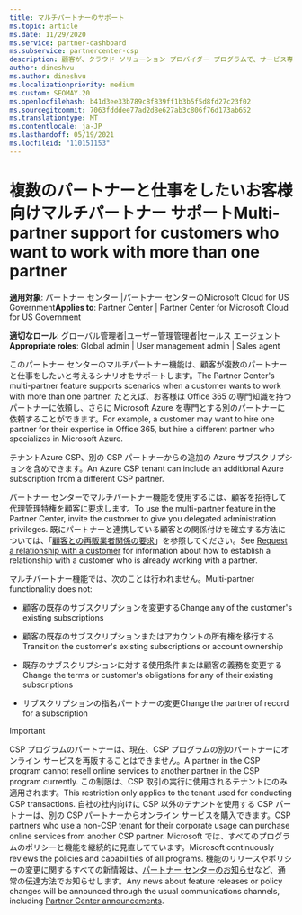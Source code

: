 ```yaml
---
title: マルチパートナーのサポート
ms.topic: article
ms.date: 11/29/2020
ms.service: partner-dashboard
ms.subservice: partnercenter-csp
description: 顧客が、クラウド ソリューション プロバイダー プログラムで、サービス専門分野の異なる複数のパートナーとの連携を求める場合があります。
author: dineshvu
ms.author: dineshvu
ms.localizationpriority: medium
ms.custom: SEOMAY.20
ms.openlocfilehash: b41d3ee33b789c8f839ff1b3b5f5d8fd27c23f02
ms.sourcegitcommit: 7063fdddee77ad2d8e627ab3c806f76d173ab652
ms.translationtype: MT
ms.contentlocale: ja-JP
ms.lasthandoff: 05/19/2021
ms.locfileid: "110151153"
---
```

# <a name="multi-partner-support-for-customers-who-want-to-work-with-more-than-one-partner"></a><span data-ttu-id="2655c-103">複数のパートナーと仕事をしたいお客様向けマルチパートナー サポート</span><span class="sxs-lookup"><span data-stu-id="2655c-103">Multi-partner support for customers who want to work with more than one partner</span></span>

<span data-ttu-id="2655c-104">**適用対象**: パートナー センター |パートナー センターのMicrosoft Cloud for US Government</span><span class="sxs-lookup"><span data-stu-id="2655c-104">**Applies to**: Partner Center | Partner Center for Microsoft Cloud for US Government</span></span>

<span data-ttu-id="2655c-105">**適切なロール**: グローバル管理者|ユーザー管理管理者|セールス エージェント</span><span class="sxs-lookup"><span data-stu-id="2655c-105">**Appropriate roles**: Global admin | User management admin | Sales agent</span></span>

<span data-ttu-id="2655c-106">このパートナー センターのマルチパートナー機能は、顧客が複数のパートナーと仕事をしたいと考えるシナリオをサポートします。</span><span class="sxs-lookup"><span data-stu-id="2655c-106">The Partner Center's multi-partner feature supports scenarios when a customer wants to work with more than one partner.</span></span> <span data-ttu-id="2655c-107">たとえば、お客様は Office 365 の専門知識を持つパートナーに依頼し、さらに Microsoft Azure を専門とする別のパートナーに依頼することができます。</span><span class="sxs-lookup"><span data-stu-id="2655c-107">For example, a customer may want to hire one partner for their expertise in Office 365, but hire a different partner who specializes in Microsoft Azure.</span></span>

<span data-ttu-id="2655c-108">テナントAzure CSP、別の CSP パートナーからの追加の Azure サブスクリプションを含めできます。</span><span class="sxs-lookup"><span data-stu-id="2655c-108">An Azure CSP tenant can include an additional Azure subscription from a different CSP partner.</span></span>

<span data-ttu-id="2655c-109">パートナー センターでマルチパートナー機能を使用するには、顧客を招待して代理管理特権を顧客に要求します。</span><span class="sxs-lookup"><span data-stu-id="2655c-109">To use the multi-partner feature in the Partner Center, invite the customer to give you delegated administration privileges.</span></span> <span data-ttu-id="2655c-110">既にパートナーと連携している顧客との関係付けを確立する方法については、「[顧客との再販業者関係の要求](request-a-relationship-with-a-customer.md)」を参照してください。</span><span class="sxs-lookup"><span data-stu-id="2655c-110">See [Request a relationship with a customer](request-a-relationship-with-a-customer.md) for information about how to establish a relationship with a customer who is already working with a partner.</span></span>

<span data-ttu-id="2655c-111">マルチパートナー機能では、次のことは行われません。</span><span class="sxs-lookup"><span data-stu-id="2655c-111">Multi-partner functionality does not:</span></span>

- <span data-ttu-id="2655c-112">顧客の既存のサブスクリプションを変更する</span><span class="sxs-lookup"><span data-stu-id="2655c-112">Change any of the customer's existing subscriptions</span></span>

- <span data-ttu-id="2655c-113">顧客の既存のサブスクリプションまたはアカウントの所有権を移行する</span><span class="sxs-lookup"><span data-stu-id="2655c-113">Transition the customer's existing subscriptions or account ownership</span></span>

- <span data-ttu-id="2655c-114">既存のサブスクリプションに対する使用条件または顧客の義務を変更する</span><span class="sxs-lookup"><span data-stu-id="2655c-114">Change the terms or customer's obligations for any of their existing subscriptions</span></span>

- <span data-ttu-id="2655c-115">サブスクリプションの指名パートナーの変更</span><span class="sxs-lookup"><span data-stu-id="2655c-115">Change the partner of record for a subscription</span></span>

> [!IMPORTANT]  
> <span data-ttu-id="2655c-116">CSP プログラムのパートナーは、現在、CSP プログラムの別のパートナーにオンライン サービスを再販することはできません。</span><span class="sxs-lookup"><span data-stu-id="2655c-116">A partner in the CSP program cannot resell online services to another partner in the CSP program currently.</span></span> <span data-ttu-id="2655c-117">この制限は、CSP 取引の実行に使用されるテナントにのみ適用されます。</span><span class="sxs-lookup"><span data-stu-id="2655c-117">This restriction only applies to the tenant used for conducting CSP transactions.</span></span> <span data-ttu-id="2655c-118">自社の社内向けに CSP 以外のテナントを使用する CSP パートナーは、別の CSP パートナーからオンライン サービスを購入できます。</span><span class="sxs-lookup"><span data-stu-id="2655c-118">CSP partners who use a non-CSP tenant for their corporate usage can purchase online services from another CSP partner.</span></span> <span data-ttu-id="2655c-119">Microsoft では、すべてのプログラムのポリシーと機能を継続的に見直してています。</span><span class="sxs-lookup"><span data-stu-id="2655c-119">Microsoft continuously reviews the policies and capabilities of all programs.</span></span> <span data-ttu-id="2655c-120">機能のリリースやポリシーの変更に関するすべての新情報は、[パートナー センターのお知らせ](announcements/index.md)など、通常の伝達方法でお知らせします。</span><span class="sxs-lookup"><span data-stu-id="2655c-120">Any news about feature releases or policy changes will be announced through the usual communications channels, including [Partner Center announcements](announcements/index.md).</span></span>
